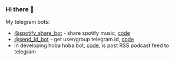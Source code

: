 ### Hi there 👋

My telegram bots:
 - [@spotify_share_bot](https://t.me/spotify_share_bot) - share spotify music, [code](https://github.com/skar404/spotify_share)
 - [@send_id_bot](https://t.me/send_id_bot) - get user/group telegram id, [code](https://github.com/skar404/telegram-get-id)
 - in developing hoba hoba bot, [code](https://github.com/skar404/hoba-hoba), is post RSS podcast feed to telegram


<!--
**skar404/skar404** is a ✨ _special_ ✨ repository because its `README.md` (this file) appears on your GitHub profile.

Here are some ideas to get you started:

- 🔭 I’m currently working on ...
- 🌱 I’m currently learning ...
- 👯 I’m looking to collaborate on ...
- 🤔 I’m looking for help with ...
- 💬 Ask me about ...
- 📫 How to reach me: ...
- 😄 Pronouns: ...
- ⚡ Fun fact: ...
-->
